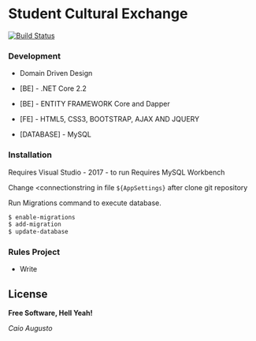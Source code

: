 # Student Cultural Exchange

[![Build Status](https://travis-ci.org/joemccann/dillinger.svg?branch=master)](https://github.com/caioaugusto1/MarketInter.Core.git)

### Development

* Domain Driven Design 

* [BE] - .NET Core 2.2 
* [BE] - ENTITY FRAMEWORK Core and Dapper 
* [FE] - HTML5, CSS3, BOOTSTRAP, AJAX AND JQUERY
* [DATABASE] - MySQL


### Installation

Requires Visual Studio - 2017 - to run
Requires MySQL Workbench 

Change <connectionstring in file `${AppSettings}` after clone git repository

Run Migrations command to execute database.

```sh
$ enable-migrations
$ add-migration
$ update-database
```

### Rules Project

 - Write 
 
 License
----


**Free Software, Hell Yeah!**

*Caio Augusto*
